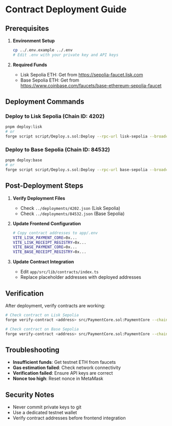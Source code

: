 # Contract Deployment Guide

## Prerequisites

1. **Environment Setup**
   ```bash
   cp ../.env.example ../.env
   # Edit .env with your private key and API keys
   ```

2. **Required Funds**
   - Lisk Sepolia ETH: Get from https://sepolia-faucet.lisk.com
   - Base Sepolia ETH: Get from https://www.coinbase.com/faucets/base-ethereum-sepolia-faucet

## Deployment Commands

### Deploy to Lisk Sepolia (Chain ID: 4202)
```bash
pnpm deploy:lisk
# or
forge script script/Deploy.s.sol:Deploy --rpc-url lisk-sepolia --broadcast --verify
```

### Deploy to Base Sepolia (Chain ID: 84532)  
```bash
pnpm deploy:base
# or
forge script script/Deploy.s.sol:Deploy --rpc-url base-sepolia --broadcast --verify
```

## Post-Deployment Steps

1. **Verify Deployment Files**
   - Check `../deployments/4202.json` (Lisk Sepolia)
   - Check `../deployments/84532.json` (Base Sepolia)

2. **Update Frontend Configuration**
   ```bash
   # Copy contract addresses to app/.env
   VITE_LISK_PAYMENT_CORE=0x...
   VITE_LISK_RECEIPT_REGISTRY=0x...
   VITE_BASE_PAYMENT_CORE=0x...
   VITE_BASE_RECEIPT_REGISTRY=0x...
   ```

3. **Update Contract Integration**
   - Edit `app/src/lib/contracts/index.ts`
   - Replace placeholder addresses with deployed addresses

## Verification

After deployment, verify contracts are working:

```bash
# Check contract on Lisk Sepolia
forge verify-contract <address> src/PaymentCore.sol:PaymentCore --chain 4202

# Check contract on Base Sepolia  
forge verify-contract <address> src/PaymentCore.sol:PaymentCore --chain 84532
```

## Troubleshooting

- **Insufficient funds**: Get testnet ETH from faucets
- **Gas estimation failed**: Check network connectivity
- **Verification failed**: Ensure API keys are correct
- **Nonce too high**: Reset nonce in MetaMask

## Security Notes

- Never commit private keys to git
- Use a dedicated testnet wallet
- Verify contract addresses before frontend integration